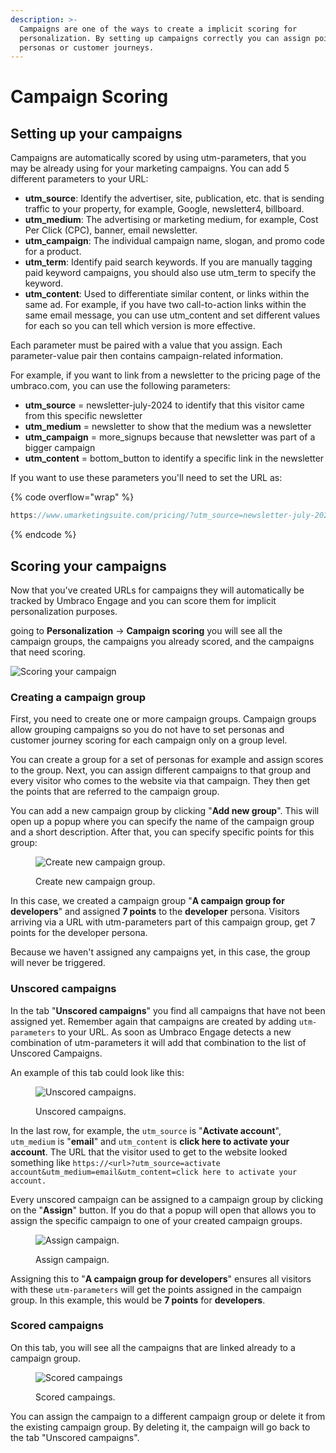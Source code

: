 ```yaml
---
description: >-
  Campaigns are one of the ways to create a implicit scoring for
  personalization. By setting up campaigns correctly you can assign points to
  personas or customer journeys.
---
```


# Campaign Scoring

## Setting up your campaigns

Campaigns are automatically scored by using utm-parameters, that you may be already using for your marketing campaigns. You can add 5 different parameters to your URL:

* **utm_source**: Identify the advertiser, site, publication, etc. that is sending traffic to your property, for example, Google, newsletter4, billboard.
* **utm_medium**: The advertising or marketing medium, for example, Cost Per Click (CPC), banner, email newsletter.
* **utm_campaign**: The individual campaign name, slogan, and promo code for a product.
* **utm_term**: Identify paid search keywords. If you are manually tagging paid keyword campaigns, you should also use utm_term to specify the keyword.
* **utm_content**: Used to differentiate similar content, or links within the same ad. For example, if you have two call-to-action links within the same email message, you can use utm_content and set different values for each so you can tell which version is more effective.

Each parameter must be paired with a value that you assign. Each parameter-value pair then contains campaign-related information.

For example, if you want to link from a newsletter to the pricing page of the umbraco.com, you can use the following parameters:

* **utm_source** = newsletter-july-2024 to identify that this visitor came from this specific newsletter
* **utm_medium** = newsletter to show that the medium was a newsletter
* **utm_campaign** = more_signups because that newsletter was part of a bigger campaign
* **utm_content** = bottom_button to identify a specific link in the newsletter

If you want to use these parameters you'll need to set the URL as:

{% code overflow="wrap" %}

```cs
https://www.umarketingsuite.com/pricing/?utm_source=newsletter-july-2021&utm_medium=newsletter&utm_campaign=more_signups&utm_content=bottom_button
```

{% endcode %}

## Scoring your campaigns

Now that you've created URLs for campaigns they will automatically be tracked by Umbraco Engage and you can score them for implicit personalization purposes.

going to **Personalization** -> **Campaign scoring** you will see all the campaign groups, the campaigns you already scored, and the campaigns that need scoring.

![Scoring your campaign](../../../.gitbook/assets/engage-personalization-campaign-scoring.png)

### Creating a campaign group

First, you need to create one or more campaign groups. Campaign groups allow grouping campaigns so you do not have to set personas and customer journey scoring for each campaign only on a group level.

You can create a group for a set of personas for example and assign scores to the group. Next, you can assign different campaigns to that group and every visitor who comes to the website via that campaign. They then get the points that are referred to the campaign group.

You can add a new campaign group by clicking "**Add new group**". This will open up a popup where you can specify the name of the campaign group and a short description. After that, you can specify specific points for this group:

<div align="left">

<figure><img src="../../../.gitbook/assets/image (7) (2).png" alt="Create new campaign group."><figcaption><p>Create new campaign group.</p></figcaption></figure>

</div>

In this case, we created a campaign group "**A campaign group for developers**" and assigned **7 points** to the **developer** persona. Visitors arriving via a URL with utm-parameters part of this campaign group, get 7 points for the developer persona.

Because we haven't assigned any campaigns yet, in this case, the group will never be triggered.

### Unscored campaigns

In the tab "**Unscored campaigns**" you find all campaigns that have not been assigned yet. Remember again that campaigns are created by adding `utm-parameters` to your URL. As soon as Umbraco Engage detects a new combination of utm-parameters it will add that combination to the list of Unscored Campaigns.

An example of this tab could look like this:

<figure><img src="../../../.gitbook/assets/image (8) (1) (1).png" alt="Unscored campaigns."><figcaption><p>Unscored campaigns.</p></figcaption></figure>

In the last row, for example, the `utm_source` is "**Activate account**", `utm_medium` is "**email**" and `utm_content` is **click here to activate your account**. The URL that the visitor used to get to the website looked something like `https://<url>?utm_source=activate account&utm_medium=email&utm_content=click here to activate your account.`

Every unscored campaign can be assigned to a campaign group by clicking on the "**Assign**" button. If you do that a popup will open that allows you to assign the specific campaign to one of your created campaign groups.

<div align="left">

<figure><img src="../../../.gitbook/assets/image (10) (1).png" alt="Assign campaign."><figcaption><p>Assign campaign.</p></figcaption></figure>

</div>

Assigning this to "**A campaign group for developers**" ensures all visitors with these `utm-parameters` will get the points assigned in the campaign group. In this example, this would be **7 points** for **developers**.

### Scored campaigns

On this tab, you will see all the campaigns that are linked already to a campaign group.

<figure><img src="../../../.gitbook/assets/image (11) (1).png" alt="Scored campaings"><figcaption><p>Scored campaings.</p></figcaption></figure>

You can assign the campaign to a different campaign group or delete it from the existing campaign group. By deleting it, the campaign will go back to the tab "Unscored campaigns".
